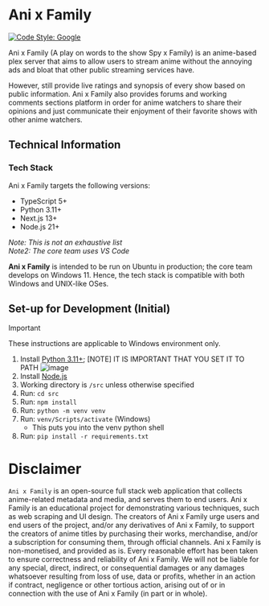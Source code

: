 # Ani x Family
[![Code Style: Google](https://img.shields.io/badge/code%20style-google-blueviolet.svg)](https://github.com/google/gts)

Ani x Family (A play on words to the show Spy x Family) is an anime-based plex server that aims to allow users to stream anime without the annoying ads and bloat that other public streaming services have. 

However, still provide live ratings and synopsis of every show based on public information. Ani x Family also provides forums and working comments sections platform in order for anime watchers to share their opinions and just communicate their enjoyment of their favorite shows with other anime watchers.

## Technical Information
### Tech Stack
Ani x Family targets the following versions:
- TypeScript 5+
- Python 3.11+
- Next.js 13+
- Node.js 21+

*Note: This is not an exhaustive list*  
*Note2: The core team uses VS Code*

**Ani x Family** is intended to be run on Ubuntu in production; the core team develops on Windows 11. Hence, the tech stack is compatible with both Windows and UNIX-like OSes.

## Set-up for Development (Initial)
> [!IMPORTANT]
These instructions are applicable to Windows environment only.
1. Install [Python 3.11+](https://www.python.org/downloads/); [NOTE] IT IS IMPORTANT THAT YOU SET IT TO PATH
  ![image](https://github.com/Bratah123/AniFam/assets/58405975/53613b44-3e0d-4f68-ad89-de69775a2776)
2. Install [Node.js](https://nodejs.org/en)
3. Working directory is `/src` unless otherwise specified
4. Run: `cd src`
5. Run: `npm install`
6. Run: `python -m venv venv`
7. Run: `venv/Scripts/activate` (Windows)
    - This puts you into the venv python shell
8. Run: `pip install -r requirements.txt`

# Disclaimer
`Ani x Family` is an open-source full stack web application that collects anime-related metadata and media, and serves them to end users. Ani x Family is an educational project for demonstrating various techniques, such as web scraping and UI design.
The creators of Ani x Family urge users and end users of the project, and/or any derivatives of Ani x Family, to support the creators of anime titles by purchasing their works, merchandise, and/or a subscription for consuming them, through official channels. Ani x Family is non-monetised, and provided as is. Every reasonable effort has been taken to ensure correctness and reliability of Ani x Family. We will not be liable for any special, direct, indirect, or consequential damages or any damages whatsoever resulting from loss of use, data or profits, whether in an action if contract, negligence or other tortious action, arising out of or in connection with the use of Ani x Family (in part or in whole).
